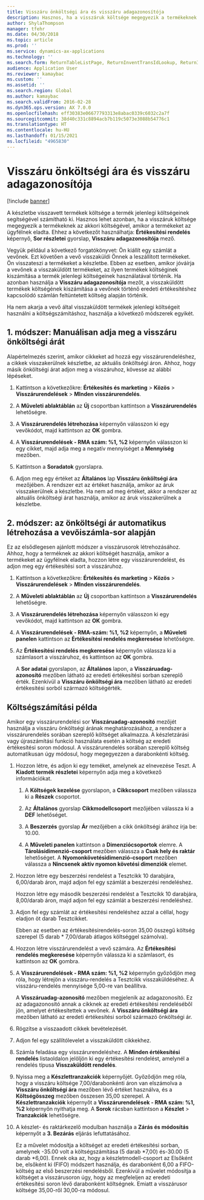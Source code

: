 ```yaml
---
title: Visszáru önköltségi ára és visszáru adagazonosítója
description: Hasznos, ha a visszáruk költsége megegyezik a termékeknek az akkori költségével, amikor a termékeket az ügyfélnek eladta. Ehhez használhatja a **Visszáru adagazonosítóját**.
author: ShylaThompson
manager: tfehr
ms.date: 04/30/2018
ms.topic: article
ms.prod: ''
ms.service: dynamics-ax-applications
ms.technology: ''
ms.search.form: ReturnTableListPage, ReturnInventTransIdLookup, ReturnItemNumLookup
audience: Application User
ms.reviewer: kamaybac
ms.custom: ''
ms.assetid: ''
ms.search.region: Global
ms.author: kamaybac
ms.search.validFrom: 2016-02-28
ms.dyn365.ops.version: AX 7.0.0
ms.openlocfilehash: eff30383e06677793313e8abac0339c6032c2a7f
ms.sourcegitcommit: 38d40c331c8894acb7b119c5073e3088b54776c1
ms.translationtype: HT
ms.contentlocale: hu-HU
ms.lasthandoff: 01/15/2021
ms.locfileid: "4965830"
---
```

# <a name="return-cost-price-and-return-lot-id"></a>Visszáru önköltségi ára és visszáru adagazonosítója        

[!include [banner](../includes/banner.md)]



A készletbe visszavett termékek költsége a termék jelenlegi költségeinek segítségével számítható ki. Hasznos lehet azonban, ha a visszáruk költsége megegyezik a termékeknek az akkori költségével, amikor a termékeket az ügyfélnek eladta. Ehhez a következőt használhatja: **Értékesítési rendelés** képernyő, **Sor részletei** gyorslap, **Visszáru adagazonosítója** mező.

Vegyük például a következő forgatókönyvet: Ön kiállít egy számlát a vevőnek. Ezt követően a vevő visszaküldi Önnek a leszállított termékeket. Ön visszateszi a termékeket a készletbe. Ebben az esetben, amikor jóváírja a vevőnek a visszaküldött termékeket, az ilyen termékek költséginek kiszámítása a termék jelenlegi költségeinek használatával történik. Ha azonban használja a **Visszáru adagazonosítója** mezőt, a visszaküldött termékek költségének kiszámítása a vevőnek történő eredeti értékesítéshez kapcsolódó számlán feltüntetett költség alapján történik.

Ha nem akarja a vevő által visszaküldött termékek jelenlegi költségeit használni a költségszámításhoz, használja a következő módszerek egyikét.

## <a name="method-1-manually-enter-the-return-cost-price"></a>1. módszer: Manuálisan adja meg a visszáru önköltségi árát

Alapértelmezés szerint, amikor cikkeket ad hozzá egy visszárurendeléshez, a cikkek visszakerülnek készletbe, az aktuális önköltségi áron. Ahhoz, hogy másik önköltségi árat adjon meg a visszáruhoz, kövesse az alábbi lépéseket.

1.  Kattintson a következőkre: **Értékesítés és marketing** \> **Közös** \> **Visszárurendelések** \> **MInden visszárurendelés**.

2.  A **Műveleti ablaktáblán** az **Új** csoportban kattintson a **Visszárurendelés** lehetőségre.

3.  A **Visszárurendelés létrehozása** képernyőn válasszon ki egy vevőkódot, majd kattintson az **OK** gombra.

4.  A **Visszárurendelések - RMA szám: %1, %2** képernyőn válasszon ki egy cikket, majd adja meg a negatív mennyiséget a **Mennyiség** mezőben.

5.  Kattintson a **Soradatok** gyorslapra.

6.  Adjon meg egy értéket az **Általános** lap **Visszáru önköltségi ára** mezőjében. A rendszer ezt az értéket használja, amikor az áruk visszakerülnek a készletbe. Ha nem ad meg értéket, akkor a rendszer az aktuális önköltségi árat használja, amikor az áruk visszakerülnek a készletbe.

## <a name="method-2-automatically-generate-the-cost-price-based-on-the-customer-invoice-line"></a>2. módszer: az önköltségi ár automatikus létrehozása a vevőiszámla-sor alapján

Ez az elsődlegesen ajánlott módszer a visszárusorok létrehozásához. Ahhoz, hogy a terméknek az akkori költségét használja, amikor a termékeket az ügyfélnek eladta, hozzon létre egy visszárurendelést, és adjon meg egy értékesítési sort a visszáruhoz.

1.  Kattintson a következőkre: **Értékesítés és marketing** \> **Közös** \> **Visszárurendelések** \> **MInden visszárurendelés**.

2.  A **Műveleti ablaktáblán** az **Új** csoportban kattintson a **Visszárurendelés** lehetőségre.

3.  A **Visszárurendelés létrehozása** képernyőn válasszon ki egy vevőkódot, majd kattintson az **OK** gombra.

4.  A **Visszárurendelések - RMA-szám: %1, %2** képernyőn, a **Műveleti panelen** kattintson az **Értékesítési rendelés megkeresése** lehetőségre.

5.  Az **Értékesítési rendelés megkeresése** képernyőn válassza ki a számlasort a visszáruhoz, és kattintson az **OK** gombra.
    
    A **Sor adatai** gyorslapon, az **Általános** lapon, a **Visszáruadag-azonosító** mezőben látható az eredeti értékesítési sorban szereplő érték. Ezenkívül a **Visszáru önköltségi ára** mezőben látható az eredeti értékesítési sorból származó költségérték.

## <a name="cost-calculation-example"></a>Költségszámítási példa

Amikor egy visszárurendelési sor **Visszáruadag-azonosító** mezőjét használja a visszáru önköltségi árának meghatározásához, a rendszer a visszárurendelés sorában szereplő költséget alkalmazza. A készletzárási vagy újraszámítási funkció használata esetén a költség az eredeti értékesítési soron módosul. A visszárurendelés sorában szereplő költség automatikusan úgy módosul, hogy megegyezzen a darabonkénti költség.

1.  Hozzon létre, és adjon ki egy teméket, amelynek az elnevezése Teszt. A **Kiadott termék részletei** képernyőn adja meg a következő információkat.
    
    1.  A **Költségek kezelése** gyorslapon, a **Cikkcsoport** mezőben válassza ki a **Részek** csoportot.
    
    2.  Az **Általános** gyorslap **Cikkmodellcsoport** mezőjében válassza ki a **DEF** lehetőséget.
    
    3.  A **Beszerzés** gyorslap **Ár** mezőjében a cikk önköltségi árához írja be: 10.00.
    
    4.  A **Műveleti panelen** kattintson a **Dimenziócsoportok** elemre. A **Tárolásidimenzió-csoport** mezőben válassza a **Csak hely és raktár** lehetőséget. A **Nyomonkövetésidimenzió-csoport** mezőben válassza a **Nincsenek aktív nyomon követési dimenziók** elemet.

2.  Hozzon létre egy beszerzési rendelést a Tesztcikk 10 darabjára, 6,00/darab áron, majd adjon fel egy számlát a beszerzési rendeléshez.
    
    Hozzon létre egy második beszerzési rendelést a Tesztcikk 10 darabjára, 8,00/darab áron, majd adjon fel egy számlát a beszerzési rendeléshez.

3.  Adjon fel egy számlát az értékesítési rendeléshez azzal a céllal, hogy eladjon öt darab Tesztcikket.
    
    Ebben az esetben az értékesítésirendelés-soron 35,00 összegű költség szerepel (5 darab \* 7,00/darab átlagos költséggel számolva).

4.  Hozzon létre visszárurendelést a vevő számára. Az **Értékesítési rendelés megkeresése** képernyőn válassza ki a számlasort, és kattintson az **OK** gombra.

5.  A **Visszárurendelések - RMA szám: %1, %2** képernyőn győződjön meg róla, hogy létrejön a visszáru-rendelés a Tesztcikk visszaküldéséhez. A visszáru-rendelés mennyisége 5,00-re van beállítva.
    
    A **Visszáruadag-azonosító** mezőben megjelenik az adagazonosító. Ez az adagazonosító annak a cikknek az eredeti értékesítési rendeléséből jön, amelyet értékesítettek a vevőnek. A **Visszáru önköltségi ára** mezőben látható az eredeti értékesítési sorból származó önköltségi ár.

6.  Rögzítse a visszaadott cikkek bevételezését.

7.  Adjon fel egy szállítólevelet a visszaküldött cikkekhez.

8.  Számla feladása egy visszárurendeléshez. A **Minden értékesítési rendelés** listaoldalon jelöljön ki egy értékesítési rendelést, amelynél a rendelés típusa **Visszaküldött rendelés**.

9.  Nyissa meg a **Készlettranzakciók** képernyőjét. Győződjön meg róla, hogy a visszáru költsége 7,00/darabonkénti áron van elszámolva a **Visszáru önköltségi ára** mezőben lévő értéket használva, és a **Költségösszeg** mezőben összesen 35,00 szerepel. A **Készlettranzakciók** képernyőt a **Visszárurendelések - RMA szám: %1, %2** képernyőn nyithatja meg. A **Sorok** rácsban kattintson a **Készlet** \> **Tranzakciók** lehetőségre.

10. A készlet- és raktárkezelő modulban használja a **Zárás és módosítás** képernyőt a **3. Bezárás** eljárás lefuttatásához.
    
    Ez a művelet módosítja a költséget az eredeti értékesítési sorban, amelynek -35.00 volt a költségszámítása (5 darab \*7,00) és-30.00 (5 darab \*6,00). Ennek oka az, hogy a készletmodell-csoport az Elsőként be, elsőként ki (FIFO) módszert használja, és darabonként 6,00 a FIFO-költség az első beszerzési rendelésből. Ezenkívül a művelet módosítja a költséget a visszárusoron úgy, hogy az megfeleljen az eredeti értékesítési soron lévő darabonként költségnek. Emiatt a visszárusor költsége 35,00-ről 30,00-ra módosul.





